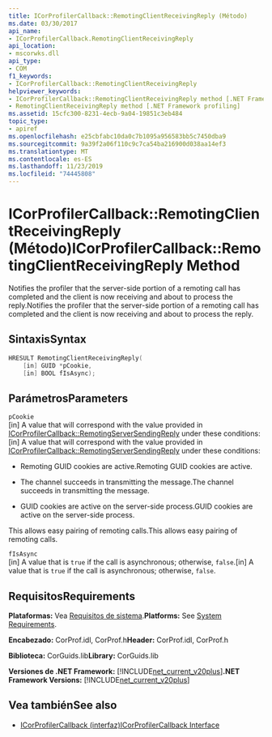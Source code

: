 ```yaml
---
title: ICorProfilerCallback::RemotingClientReceivingReply (Método)
ms.date: 03/30/2017
api_name:
- ICorProfilerCallback.RemotingClientReceivingReply
api_location:
- mscorwks.dll
api_type:
- COM
f1_keywords:
- ICorProfilerCallback::RemotingClientReceivingReply
helpviewer_keywords:
- ICorProfilerCallback::RemotingClientReceivingReply method [.NET Framework profiling]
- RemotingClientReceivingReply method [.NET Framework profiling]
ms.assetid: 15cfc300-8231-4ecb-9a04-19851c3eb484
topic_type:
- apiref
ms.openlocfilehash: e25cbfabc10da0c7b1095a956583bb5c7450dba9
ms.sourcegitcommit: 9a39f2a06f110c9c7ca54ba216900d038aa14ef3
ms.translationtype: MT
ms.contentlocale: es-ES
ms.lasthandoff: 11/23/2019
ms.locfileid: "74445808"
---
```

# <a name="icorprofilercallbackremotingclientreceivingreply-method"></a><span data-ttu-id="9cfe6-102">ICorProfilerCallback::RemotingClientReceivingReply (Método)</span><span class="sxs-lookup"><span data-stu-id="9cfe6-102">ICorProfilerCallback::RemotingClientReceivingReply Method</span></span>
<span data-ttu-id="9cfe6-103">Notifies the profiler that the server-side portion of a remoting call has completed and the client is now receiving and about to process the reply.</span><span class="sxs-lookup"><span data-stu-id="9cfe6-103">Notifies the profiler that the server-side portion of a remoting call has completed and the client is now receiving and about to process the reply.</span></span>  
  
## <a name="syntax"></a><span data-ttu-id="9cfe6-104">Sintaxis</span><span class="sxs-lookup"><span data-stu-id="9cfe6-104">Syntax</span></span>  
  
```cpp  
HRESULT RemotingClientReceivingReply(  
    [in] GUID *pCookie,  
    [in] BOOL fIsAsync);   
```  
  
## <a name="parameters"></a><span data-ttu-id="9cfe6-105">Parámetros</span><span class="sxs-lookup"><span data-stu-id="9cfe6-105">Parameters</span></span>  
 `pCookie`  
 <span data-ttu-id="9cfe6-106">[in] A value that will correspond with the value provided in [ICorProfilerCallback::RemotingServerSendingReply](../../../../docs/framework/unmanaged-api/profiling/icorprofilercallback-remotingserversendingreply-method.md) under these conditions:</span><span class="sxs-lookup"><span data-stu-id="9cfe6-106">[in] A value that will correspond with the value provided in [ICorProfilerCallback::RemotingServerSendingReply](../../../../docs/framework/unmanaged-api/profiling/icorprofilercallback-remotingserversendingreply-method.md) under these conditions:</span></span>  
  
- <span data-ttu-id="9cfe6-107">Remoting GUID cookies are active.</span><span class="sxs-lookup"><span data-stu-id="9cfe6-107">Remoting GUID cookies are active.</span></span>  
  
- <span data-ttu-id="9cfe6-108">The channel succeeds in transmitting the message.</span><span class="sxs-lookup"><span data-stu-id="9cfe6-108">The channel succeeds in transmitting the message.</span></span>  
  
- <span data-ttu-id="9cfe6-109">GUID cookies are active on the server-side process.</span><span class="sxs-lookup"><span data-stu-id="9cfe6-109">GUID cookies are active on the server-side process.</span></span>  
  
 <span data-ttu-id="9cfe6-110">This allows easy pairing of remoting calls.</span><span class="sxs-lookup"><span data-stu-id="9cfe6-110">This allows easy pairing of remoting calls.</span></span>  
  
 `fIsAsync`  
 <span data-ttu-id="9cfe6-111">[in] A value that is `true` if the call is asynchronous; otherwise, `false`.</span><span class="sxs-lookup"><span data-stu-id="9cfe6-111">[in] A value that is `true` if the call is asynchronous; otherwise, `false`.</span></span>  
  
## <a name="requirements"></a><span data-ttu-id="9cfe6-112">Requisitos</span><span class="sxs-lookup"><span data-stu-id="9cfe6-112">Requirements</span></span>  
 <span data-ttu-id="9cfe6-113">**Plataformas:** Vea [Requisitos de sistema](../../../../docs/framework/get-started/system-requirements.md).</span><span class="sxs-lookup"><span data-stu-id="9cfe6-113">**Platforms:** See [System Requirements](../../../../docs/framework/get-started/system-requirements.md).</span></span>  
  
 <span data-ttu-id="9cfe6-114">**Encabezado:** CorProf.idl, CorProf.h</span><span class="sxs-lookup"><span data-stu-id="9cfe6-114">**Header:** CorProf.idl, CorProf.h</span></span>  
  
 <span data-ttu-id="9cfe6-115">**Biblioteca:** CorGuids.lib</span><span class="sxs-lookup"><span data-stu-id="9cfe6-115">**Library:** CorGuids.lib</span></span>  
  
 <span data-ttu-id="9cfe6-116">**Versiones de .NET Framework:** [!INCLUDE[net_current_v20plus](../../../../includes/net-current-v20plus-md.md)]</span><span class="sxs-lookup"><span data-stu-id="9cfe6-116">**.NET Framework Versions:** [!INCLUDE[net_current_v20plus](../../../../includes/net-current-v20plus-md.md)]</span></span>  
  
## <a name="see-also"></a><span data-ttu-id="9cfe6-117">Vea también</span><span class="sxs-lookup"><span data-stu-id="9cfe6-117">See also</span></span>

- [<span data-ttu-id="9cfe6-118">ICorProfilerCallback (interfaz)</span><span class="sxs-lookup"><span data-stu-id="9cfe6-118">ICorProfilerCallback Interface</span></span>](../../../../docs/framework/unmanaged-api/profiling/icorprofilercallback-interface.md)
